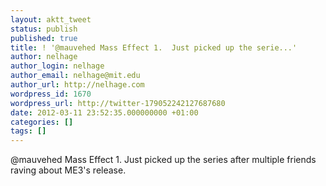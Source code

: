 ```yaml
---
layout: aktt_tweet
status: publish
published: true
title: ! '@mauvehed Mass Effect 1.  Just picked up the serie...'
author: nelhage
author_login: nelhage
author_email: nelhage@mit.edu
author_url: http://nelhage.com
wordpress_id: 1670
wordpress_url: http://twitter-179052242127687680
date: 2012-03-11 23:52:35.000000000 +01:00
categories: []
tags: []
---
```

@mauvehed Mass Effect 1.  Just picked up the series after multiple friends raving about ME3's release.
